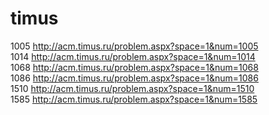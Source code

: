 timus
=====

1005   http://acm.timus.ru/problem.aspx?space=1&num=1005  
1014   http://acm.timus.ru/problem.aspx?space=1&num=1014  
1068   http://acm.timus.ru/problem.aspx?space=1&num=1068  
1086   http://acm.timus.ru/problem.aspx?space=1&num=1086  
1510   http://acm.timus.ru/problem.aspx?space=1&num=1510  
1585   http://acm.timus.ru/problem.aspx?space=1&num=1585  



